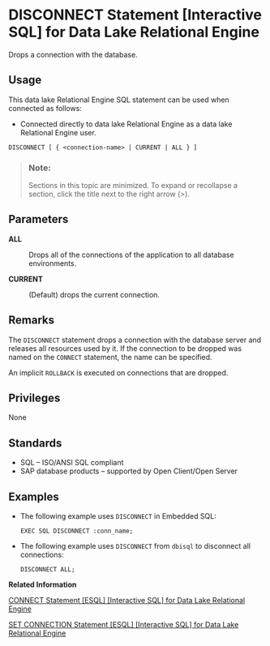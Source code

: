 <!-- loioa61bf2a484f2101586c89bad47992194 -->

# DISCONNECT Statement \[Interactive SQL\] for Data Lake Relational Engine

Drops a connection with the database.



<a name="loioa61bf2a484f2101586c89bad47992194__section_ovp_dvr_znb"/>

## Usage

This data lake Relational Engine SQL statement can be used when connected as follows:

-   Connected directly to data lake Relational Engine as a data lake Relational Engine user.



```
DISCONNECT [ { <connection-name> | CURRENT | ALL } ]
```



> ### Note:  
> Sections in this topic are minimized. To expand or recollapse a section, click the title next to the right arrow \(*\>*\).



<a name="loioa61bf2a484f2101586c89bad47992194__IQ_Parameters"/>

## Parameters


<dl>
<dt><b>

ALL

</b></dt>
<dd>

Drops all of the connections of the application to all database environments.



</dd><dt><b>

CURRENT

</b></dt>
<dd>

\(Default\) drops the current connection.



</dd>
</dl>



<a name="loioa61bf2a484f2101586c89bad47992194__IQ_Usage"/>

## Remarks

The `DISCONNECT` statement drops a connection with the database server and releases all resources used by it. If the connection to be dropped was named on the `CONNECT` statement, the name can be specified.

An implicit `ROLLBACK` is executed on connections that are dropped.



<a name="loioa61bf2a484f2101586c89bad47992194__IQ_Permissions"/>

## Privileges

None



<a name="loioa61bf2a484f2101586c89bad47992194__IQ_Standards"/>

## Standards

-   SQL – ISO/ANSI SQL compliant
-   SAP database products – supported by Open Client/Open Server



<a name="loioa61bf2a484f2101586c89bad47992194__IQ_Examples"/>

## Examples

-   The following example uses `DISCONNECT` in Embedded SQL:

    ```
    EXEC SQL DISCONNECT :conn_name;
    ```

-   The following example uses `DISCONNECT` from `dbisql` to disconnect all connections:

    ```
    DISCONNECT ALL;
    ```


**Related Information**  


[CONNECT Statement \[ESQL\] \[Interactive SQL\] for Data Lake Relational Engine](connect-statement-esql-interactive-sql-for-data-lake-relational-engine-a6164a2.md "Establishes a connection to the database identified by database-name running on the server identified by engine-name.")

[SET CONNECTION Statement \[ESQL\] \[Interactive SQL\] for Data Lake Relational Engine](set-connection-statement-esql-interactive-sql-for-data-lake-relational-engine-a6257ba.md "Changes the active database connection.")


